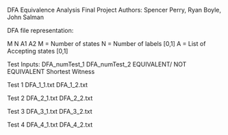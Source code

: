 DFA Equivalence Analysis Final Project
Authors: Spencer Perry, Ryan Boyle, John Salman

DFA file representation:

  M N A1 A2        M = Number of states  N = Number of labels
  [0,1]                   A = List of Accepting states
  [0,1]                     





Test Inputs:
  DFA_numTest_1
  DFA_numTest_2
  EQUIVALENT/ NOT EQUIVALENT
  Shortest Witness


  Test 1
DFA_1_1.txt
DFA_1_2.txt


  Test 2
DFA_2_1.txt
DFA_2_2.txt


  Test 3
DFA_3_1.txt
DFA_3_2.txt  


  Test 4
DFA_4_1.txt
DFA_4_2.txt
